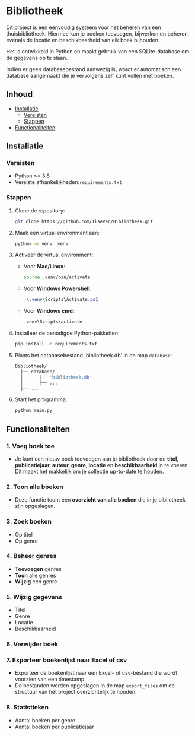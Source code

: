 # Bibliotheek
Dit project is een eenvoudig systeem voor het beheren van een thuisbibliotheek. 
Hiermee kun je boeken toevoegen, bijwerken en beheren, evenals de locatie en beschikbaarheid van elk boek bijhouden. 

Het is ontwikkeld in Python en maakt gebruik van een SQLite-database om de gegevens op te slaan.

Indien er geen databasebestand aanwezig is, wordt er automatisch een database aangemaakt die je vervolgens zelf kunt vullen met boeken.

## Inhoud
- [Installatie](#installatie)
  - [Vereisten](#vereisten)
  - [Stappen](#stappen)
- [Functionaliteiten](#functionaliteiten)

## Installatie

### Vereisten
- Python >= 3.8
- Vereiste afhankelijkheden:`requirements.txt`

### Stappen
1. Clone de repository:
   ```bash
   git clone https://github.com/IlseVer/Bibliotheek.git
   ```

2. Maak een virtual environment aan:  
   ```bash
   python -m venv .venv
   ```
     
3. Activeer de virtual environment:  
   - Voor **Mac/Linux**:
     ```bash
     source .venv/bin/activate
      ```
   - Voor **Windows Powershell**:
     ```powershell
     .\.venv\Scripts\Activate.ps1
     ```
   - Voor **Windows cmd**:  
     ```cmd
     .venv\Scripts\activate
     ```

4. Installeer de benodigde Python-pakketten:
   ``` bash
   pip install -r requirements.txt
   ```

5. Plaats het databasebestand 'bibliotheek.db' in de map `database`:
   ```bash
   Bibliotheek/
     ├── database/
     │      ├── 'bibliotheek.db'
     │      ├── ...
     ├── ...
      ```
6. Start het programma:
   ```bash
   python main.py
   ```
   
## Functionaliteiten
### 1. Voeg boek toe
- Je kunt een nieuw boek toevoegen aan je bibliotheek door de **titel, publicatiejaar, auteur, genre, locatie** en **beschikbaarheid** in te voeren. 
Dit maakt het makkelijk om je collectie up-to-date te houden.

### 2. Toon alle boeken
- Deze functie toont een **overzicht van alle boeken** die in je bibliotheek zijn opgeslagen.

### 3. Zoek boeken
- Op titel
- Op genre

### 4. Beheer genres
- **Toevoegen** genres
- **Toon** alle genres
- **Wijzig** een genre

### 5. Wijzig gegevens
 - Titel
 - Genre
 - Locatie
 - Beschikbaarheid

### 6. Verwijder boek
### 7. Exporteer boekenlijst naar Excel of csv
- Exporteer de boekenlijst naar een Excel- of csv-bestand die wordt voorzien van een timestamp.
- De bestanden worden opgeslagen in de map `export_files` om de structuur van het project overzichtelijk te houden.

### 8. Statistieken
- Aantal boeken per genre
- Aantal boeken per publicatiejaar





